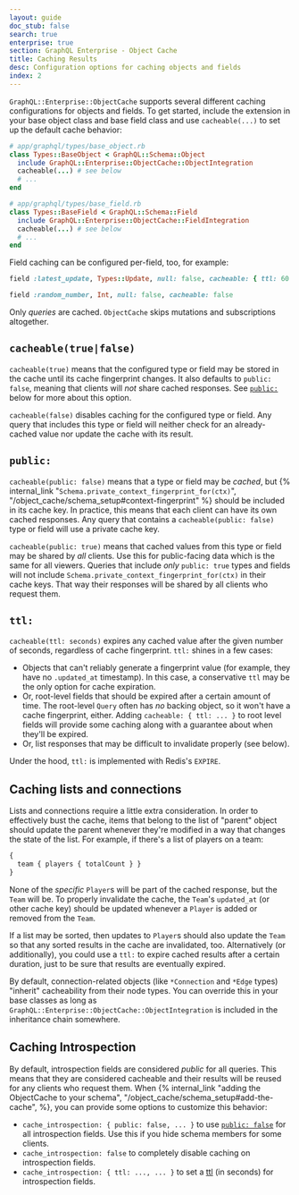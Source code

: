 ```yaml
---
layout: guide
doc_stub: false
search: true
enterprise: true
section: GraphQL Enterprise - Object Cache
title: Caching Results
desc: Configuration options for caching objects and fields
index: 2
---
```


`GraphQL::Enterprise::ObjectCache` supports several different caching configurations for objects and fields. To get started, include the extension in your base object class and base field class and use `cacheable(...)` to set up the default cache behavior:

```ruby
# app/graphql/types/base_object.rb
class Types::BaseObject < GraphQL::Schema::Object
  include GraphQL::Enterprise::ObjectCache::ObjectIntegration
  cacheable(...) # see below
  # ...
end
```

```ruby
# app/graphql/types/base_field.rb
class Types::BaseField < GraphQL::Schema::Field
  include GraphQL::Enterprise::ObjectCache::FieldIntegration
  cacheable(...) # see below
  # ...
end
```

Field caching can be configured per-field, too, for example:

```ruby
field :latest_update, Types::Update, null: false, cacheable: { ttl: 60 }

field :random_number, Int, null: false, cacheable: false
```

Only _queries_ are cached. `ObjectCache` skips mutations and subscriptions altogether.

## `cacheable(true|false)`

`cacheable(true)` means that the configured type or field may be stored in the cache until its cache fingerprint changes. It also defaults to `public: false`, meaning that clients will _not_ share cached responses. See [`public:`](#public) below for more about this option.

`cacheable(false)` disables caching for the configured type or field. Any query that includes this type or field will neither check for an already-cached value nor update the cache with its result.

## `public:`

`cacheable(public: false)` means that a type or field may be _cached_, but {% internal_link "`Schema.private_context_fingerprint_for(ctx)`", "/object_cache/schema_setup#context-fingerprint" %} should be included in its cache key. In practice, this means that each client can have its own cached responses. Any query that contains a `cacheable(public: false)` type or field will use a private cache key.

`cacheable(public: true)` means that cached values from this type or field may be shared by _all_ clients. Use this for public-facing data which is the same for all viewers. Queries that include _only_ `public: true` types and fields will not include `Schema.private_context_fingerprint_for(ctx)` in their cache keys. That way their responses will be shared by all clients who request them.

## `ttl:`

`cacheable(ttl: seconds)` expires any cached value after the given number of seconds, regardless of cache fingerprint. `ttl:` shines in a few cases:

- Objects that can't reliably generate a fingerprint value (for example, they have no `.updated_at` timestamp). In this case, a conservative `ttl` may be the only option for cache expiration.
- Or, root-level fields that should be expired after a certain amount of time. The root-level `Query` often has _no_ backing object, so it won't have a cache fingerprint, either. Adding `cacheable: { ttl: ... }` to root level fields will provide some caching along with a guarantee about when they'll be expired.
- Or, list responses that may be difficult to invalidate properly (see below).

Under the hood, `ttl:` is implemented with Redis's `EXPIRE`.

## Caching lists and connections

Lists and connections require a little extra consideration. In order to effectively bust the cache, items that belong to the list of "parent" object should update the parent whenever they're modified in a way that changes the state of the list. For example, if there's a list of players on a team:

```graphql
{
  team { players { totalCount } }
}
```

None of the _specific_ `Player`s will be part of the cached response, but the `Team` will be. To properly invalidate the cache, the `Team`'s `updated_at` (or other cache key) should be updated whenever a `Player` is added or removed from the `Team`.

If a list may be sorted, then updates to `Player`s should also update the `Team` so that any sorted results in the cache are invalidated, too. Alternatively (or additionally), you could use a `ttl:` to expire cached results after a certain duration, just to be sure that results are eventually expired.

By default, connection-related objects (like `*Connection` and `*Edge` types) "inherit" cacheability from their node types. You can override this in your base classes as long as `GraphQL::Enterprise::ObjectCache::ObjectIntegration` is included in the inheritance chain somewhere.

## Caching Introspection

By default, introspection fields are considered _public_ for all queries. This means that they are considered cacheable and their results will be reused for any clients who request them. When {% internal_link "adding the ObjectCache to your schema", "/object_cache/schema_setup#add-the-cache", %}, you can provide some options to customize this behavior:

- `cache_introspection: { public: false, ... }` to use [`public: false`](#public) for all introspection fields. Use this if you hide schema members for some clients.
- `cache_introspection: false` to completely disable caching on introspection fields.
- `cache_introspection: { ttl: ..., ... }` to set a [ttl](#ttl) (in seconds) for introspection fields.
